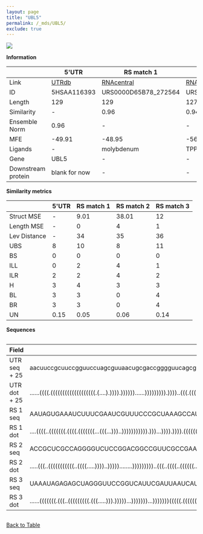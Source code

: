 ```yaml
---
layout: page
title: "UBL5"
permalink: /_mds/UBL5/
exclude: true
---
```




![](../../alns_9.28.22/aln_5HSAA116393_1.000.png?raw=true)


**Information**

| | 5'UTR       | RS match 1   | RS match 2  | RS match 3 |
| ---- | ----------- | ----------- | ----------- | ----------- |
| Link | <a href="http://utrdb.ba.itb.cnr.it/getutr/5HSAA116393/1" target="_blank" rel="noopener noreferrer">UTRdb</a>   | <a href="https://rnacentral.org/rna/URS0000D65B78/272564" target="_blank" rel="noopener noreferrer">RNAcentral</a>     |<a href="https://rnacentral.org/rna/URS0000C55DD2/1660143" target="_blank" rel="noopener noreferrer">RNAcentral</a>  | <a href="https://rnacentral.org/rna/URS0000C4BEAF/1134474" target="_blank" rel="noopener noreferrer">RNAcentral</a>   |
| ID | 5HSAA116393     | URS0000D65B78_272564     | URS0000C55DD2_1660143     | URS0000C4BEAF_1134474     |
| Length | 129     |  129    | 127   |  130    |
| Similarity | - | 0.96 | 0.94 | 0.95 |
| Ensemble Norm | 0.96 | - | - | - |
| MFE | -49.91 | -48.95 | -56.29 | -42.64 |
| Ligands | - | molybdenum | TPP | guanidine |
| Gene | UBL5 | - | - | - |
| Downstream protein | blank for now    |    -    | -  | - |


**Similarity metrics**

| | 5'UTR       | RS match 1   | RS match 2  | RS match 3 |
| ---- | ----------- | ----------- | ----------- | ----------- |
| Struct MSE | - | 9.01 | 38.01 | 12 |
| Length MSE | - | 0 | 4 | 1 |
| Lev Distance | - | 34 | 35 | 36 |
| UBS| 8 | 10 | 8 | 11 |
| BS | 0 | 0 | 0 | 0 |
| ILL | 0 | 2 | 4 | 1 |
| ILR | 2 | 2 | 4 | 2 |
| H | 3 | 4 | 3 | 3 |
| BL | 3 | 3 | 0 | 4 |
| BR | 3 | 3 | 0 | 4 |
| UN | 0.15 | 0.05 | 0.06 | 0.14 |

**Sequences**


<div style="overflow-x:auto;">

<table>
<colgroup>
<col width="30%" />
<col width="70%" />
</colgroup>
<thead>
<tr class="header">
<th>Field</th>
<th>Description</th>
</tr>
</thead>
<tbody>
<tr>
<td markdown="span">UTR seq + 25 </td>
<td markdown="span"> aacuuccgcuuccgguuccuagcguuaacugcgaccgggguucagcgcucgggugaggagcugguggcgucggcagguucgaggcgauucgagcuccagcuaggATGATCGAGGTTGTTTGCAACGACC </td>
</tr>
<tr>
<td markdown="span">UTR dot + 25  </td>
<td markdown="span"> ......((((.(((((((((((((((((((.(....).)))).))))))......))))))))).))))..(((.((((((((....))))))))...)))...........(((((((...)))))))
</td>
</tr>


<tr>
<td markdown="span">RS 1 seq </td>
<td markdown="span"> AAUAGUGAAAUCUUUCGAAUCGUUUCCCGCUAAAGCCAUGCUAUGCGGGGGCGAUCUGAGCAAAGGCUCACAGGGUCGGCAUAGAAAUGUACCGGCCUCCCGCAAAGGGGUAUCCUGUCUGGGAUGCCU
</td>
</tr>


<tr>
<td markdown="span">RS 1 dot </td>
<td markdown="span"> ....((((..(((((((.((((.(((((((...(((...)))..))))))))))).)))...)))).)))).(((((((.(((....))).))))))).((.....))((((((((....)))))))).
</td>
</tr>


<tr>
<td markdown="span">RS 2 seq </td>
<td markdown="span"> ACCGCUCGCCAGGGGUCUCCGGACGGCCGUUCGCCGAAUGGAGUGAGAGAUACCCUUCGAACCUGAUGCGGAAGAGCCUGCUGAAAGAGGCUCCAGACCGCCGUAGGGAGGCCGAGUCAGGCCUCCA
</td>
</tr>


<tr>
<td markdown="span">RS 2 dot </td>
<td markdown="span"> .....(((..(((((((((((..((((.....))))..)))))........)))))))))..(((..((((..((((((........))))))....))))..)))(((((((......))))))).
</td>
</tr>


<tr>
<td markdown="span">RS 3 seq </td>
<td markdown="span"> UAAAUAGAGAGCUAGGGUUCCGGUCAUUCGAUUAAUCAUCCAAUGAUGUCUGGUCCGAGAGCUUUCGACCUCUGCCGCCAGACCUUCUGGCAGGUCAUGGGUUACACGGCGGGACAAAAGCCCGGGAGAU
</td>
</tr>


<tr>
<td markdown="span">RS 3 dot </td>
<td markdown="span"> ......(((((((.(((..(((((((((.(((.....))).)))))...)))))))...)))))))(((((.((((((((((...)))))).)).)).)))))......((((.(....)))))......
</td>
</tr>

</tbody>
</table>


</div>


[Back to Table](../../display)
